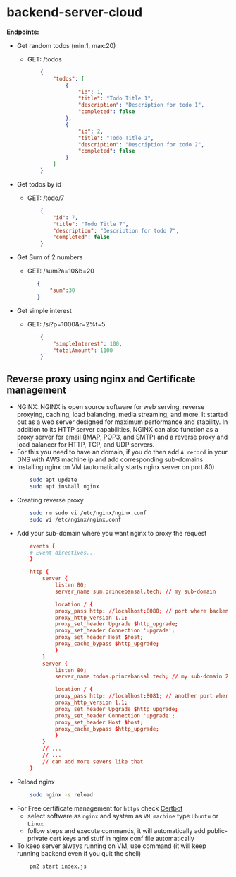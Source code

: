 # backend-server-cloud

**Endpoints:**
- Get random todos (min:1, max:20)
  - GET: /todos
    ```json
        {
            "todos": [
                {
                    "id": 1,
                    "title": "Todo Title 1",
                    "description": "Description for todo 1",
                    "completed": false
                },
                {
                    "id": 2,
                    "title": "Todo Title 2",
                    "description": "Description for todo 2",
                    "completed": false
                }
            ]
        }
    ```
- Get todos by id
  - GET: /todo/7
    ```json
        {
            "id": 7,
            "title": "Todo Title 7",
            "description": "Description for todo 7",
            "completed": false
        }
    ```
  
- Get Sum of 2 numbers
  - GET: /sum?a=10&b=20
     ```json
        {
            "sum":30
        }
     ```
- Get simple interest 
  - GET: /si?p=1000&r=2%t=5
    ```json
        {
            "simpleInterest": 100,
            "totalAmount": 1100
        }
    ```

## Reverse proxy using nginx and Certificate management

- NGINX: NGINX is open source software for web serving, reverse proxying, caching, load balancing, media streaming, and more. It started out as a web server designed for maximum performance and stability. In addition to its HTTP server capabilities, NGINX can also function as a proxy server for email (IMAP, POP3, and SMTP) and a reverse proxy and load balancer for HTTP, TCP, and UDP servers.
- For this you need to have an domain, if you do then add `A record` in your DNS with AWS machine ip and add corresponding sub-domains
- Installing nginx on VM (automatically starts nginx server on port 80)
    ```sh
        sudo apt update
        sudo apt install nginx
    ```
- Creating reverse proxy
    ```sh
        sudo rm sudo vi /etc/nginx/nginx.conf
        sudo vi /etc/nginx/nginx.conf
    ```    
- Add your sub-domain where you want nginx to proxy the request
    ```conf
        events {
        # Event directives...
        }

        http {
            server {
                listen 80;
                server_name sum.princebansal.tech; // my sub-domain

                location / {
                proxy_pass http: //localhost:8080; // port where backend is listening
                proxy_http_version 1.1;
                proxy_set_header Upgrade $http_upgrade;
                proxy_set_header Connection 'upgrade';
                proxy_set_header Host $host;
                proxy_cache_bypass $http_upgrade;
                }
            }
            server {
                listen 80;
                server_name todos.princebansal.tech; // my sub-domain 2

                location / {
                proxy_pass http: //localhost:8081; // another port where backend is listening
                proxy_http_version 1.1;
                proxy_set_header Upgrade $http_upgrade;
                proxy_set_header Connection 'upgrade';
                proxy_set_header Host $host;
                proxy_cache_bypass $http_upgrade;
                }
            }
            // ...
            // ...
            // can add more severs like that
        }
    ```
- Reload nginx
    ```sh
        sudo nginx -s reload
    ```       
- For Free certificate management for `https` check [Certbot](https://certbot.eff.org/instructions?ws=nginx&os=snap)
  - select software as `nginx` and system as `VM machine` type `Ubuntu` or `Linux`
  - follow steps and execute commands, it will automatically add public-private cert keys and stuff in nginx conf file automatically
- To keep server always running on VM, use command (it will keep running backend even if you quit the shell)
    ```sh
        pm2 start index.js
    ``` 